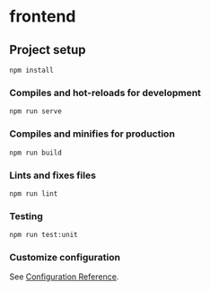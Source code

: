 # frontend

## Project setup
```
npm install
```

### Compiles and hot-reloads for development
```
npm run serve
```

### Compiles and minifies for production
```
npm run build
```

### Lints and fixes files
```
npm run lint
```

### Testing
```
npm run test:unit
```

### Customize configuration
See [Configuration Reference](https://cli.vuejs.org/config/).
